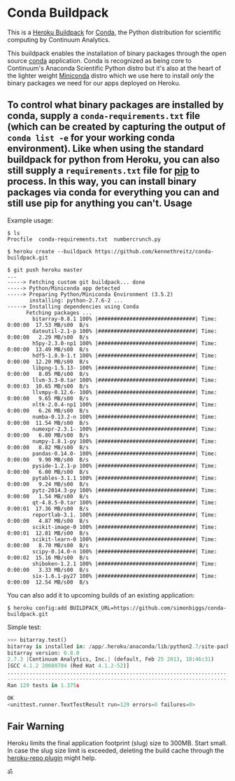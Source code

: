 Conda Buildpack
===============

This is a [Heroku Buildpack](https://devcenter.heroku.com/articles/buildpacks) for [Conda](http://conda.pydata.org/), the Python distribution for scientific computing by Continuum Analytics.

This buildpack enables the installation of binary packages through the
open source [conda](http://conda.pydata.org/) application.  Conda is
recognized as being core to Continuum's Anaconda Scientific Python distro
but it's also at the heart of the lighter weight
[Miniconda](http://conda.pydata.org/miniconda.html) distro which we use
here to install _only_ the binary packages we need for our apps deployed
on Heroku.

To control what binary packages are installed by conda, supply a
`conda-requirements.txt` file (which can be created by capturing the output
of `conda list -e` for your working conda environment).
Like when using the standard buildpack for python from Heroku, you can also
still supply a `requirements.txt` file for [pip](https://github.com/pypa/pip)
to process.  In this way, you can install binary packages via conda for
everything you can and still use pip for anything you can't.
Usage
-----

Example usage:

```console
$ ls
Procfile  conda-requirements.txt  numbercrunch.py

$ heroku create --buildpack https://github.com/kennethreitz/conda-buildpack.git

$ git push heroku master
...
-----> Fetching custom git buildpack... done
-----> Python/Miniconda app detected
-----> Preparing Python/Miniconda Environment (3.5.2)
       installing: python-2.7.6-2 ...
-----> Installing dependencies using Conda
      Fetching packages ...
        bitarray-0.8.1 100% |###############################| Time: 0:00:00  17.53 MB/s00  B/s
        dateutil-2.1-p 100% |###############################| Time: 0:00:00   2.29 MB/s00  B/s
        h5py-2.3.0-np1 100% |###############################| Time: 0:00:00  13.49 MB/s00  B/s
        hdf5-1.8.9-1.t 100% |###############################| Time: 0:00:00  12.20 MB/s00  B/s
        libpng-1.5.13- 100% |###############################| Time: 0:00:00   8.05 MB/s00  B/s
        llvm-3.3-0.tar 100% |###############################| Time: 0:00:03  10.65 MB/s00  B/s
        llvmpy-0.12.6- 100% |###############################| Time: 0:00:00   9.65 MB/s00  B/s
        nltk-2.0.4-np1 100% |###############################| Time: 0:00:00   6.26 MB/s00  B/s
        numba-0.13.2-n 100% |###############################| Time: 0:00:00  11.54 MB/s00  B/s
        numexpr-2.3.1- 100% |###############################| Time: 0:00:00   6.80 MB/s00  B/s
        numpy-1.8.1-py 100% |###############################| Time: 0:00:00   8.82 MB/s00  B/s
        pandas-0.14.0- 100% |###############################| Time: 0:00:00   9.90 MB/s00  B/s
        pyside-1.2.1-p 100% |###############################| Time: 0:00:00   6.00 MB/s00  B/s
        pytables-3.1.1 100% |###############################| Time: 0:00:00   9.24 MB/s00  B/s
        pytz-2014.3-py 100% |###############################| Time: 0:00:00   1.54 MB/s00  B/s
        qt-4.8.5-0.tar 100% |###############################| Time: 0:00:01  17.36 MB/s00  B/s
        reportlab-3.1. 100% |###############################| Time: 0:00:00   4.87 MB/s00  B/s
        scikit-image-0 100% |###############################| Time: 0:00:01  12.81 MB/s00  B/s
        scikit-learn-0 100% |###############################| Time: 0:00:00   8.70 MB/s00  B/s
        scipy-0.14.0-n 100% |###############################| Time: 0:00:02  15.16 MB/s00  B/s
        shiboken-1.2.1 100% |###############################| Time: 0:00:00   3.33 MB/s00  B/s
        six-1.6.1-py27 100% |###############################| Time: 0:00:00  12.54 MB/s00  B/s
```

You can also add it to upcoming builds of an existing application:

```console
$ heroku config:add BUILDPACK_URL=https://github.com/simonbiggs/conda-buildpack.git
```


Simple test:

```python
>>> bitarray.test()
bitarray is installed in: /app/.heroku/anaconda/lib/python2.7/site-packages/bitarray
bitarray version: 0.8.0
2.7.3 |Continuum Analytics, Inc.| (default, Feb 25 2013, 18:46:31)
[GCC 4.1.2 20080704 (Red Hat 4.1.2-52)]
.................................................................................................................................
----------------------------------------------------------------------
Ran 129 tests in 1.375s

OK
<unittest.runner.TextTestResult run=129 errors=0 failures=0>
```

## Fair Warning

Heroku limits the final application footprint (slug) size to 300MB. Start small. In case the slug size limit is exceeded, deleting the build cache through the [heroku-repo plugin](https://github.com/heroku/heroku-repo#purge_cache) might help.

ॐ
